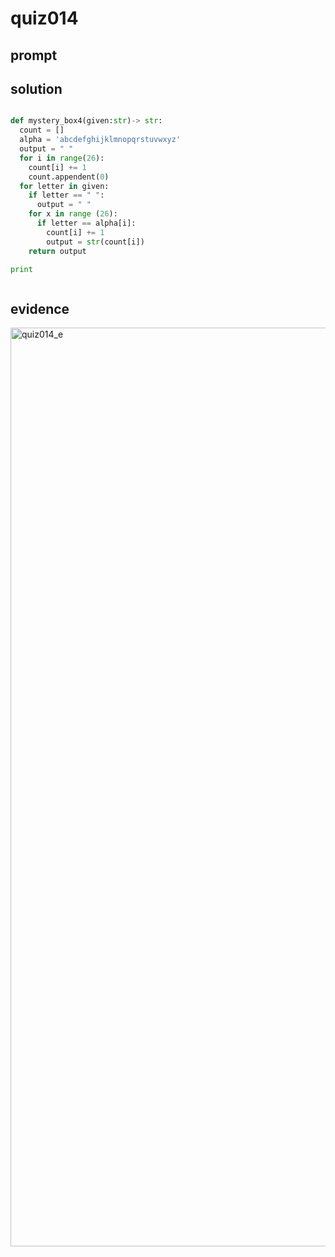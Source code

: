 # quiz014

## prompt

## solution
```.py

def mystery_box4(given:str)-> str:
  count = []
  alpha = 'abcdefghijklmnopqrstuvwxyz'
  output = " "
  for i in range(26):
    count[i] += 1
    count.appendent(0)
  for letter in given:
    if letter == " ":
      output = " "
    for x in range (26):
      if letter == alpha[i]:
        count[i] += 1
        output = str(count[i])
    return output

print



```

## evidence
<img width="1470" alt="quiz014_e" src="https://github.com/ayyyane/unit1-2024/assets/142702159/ac1ab343-40be-4cea-9de3-428d9d8a5285">
